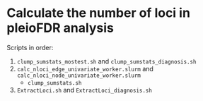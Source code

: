 # Calculate the number of loci in pleioFDR analysis

Scripts in order:

1. `clump_sumstats_mostest.sh` and `clump_sumstats_diagnosis.sh`
1. `calc_nloci_edge_univariate_worker.slurm` and `calc_nloci_node_univariate_worker.slurm`
   - `clump_sumstats.sh`
1. `ExtractLoci.sh` and `ExtractLoci_diagnosis.sh`
